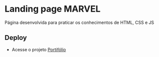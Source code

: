 # Landing page MARVEL

 Página desenvolvida para praticar os conhecimentos de HTML, CSS e JS

## Deploy

* Acesse o projeto [Portifólio](https://cleciosousa00.github.io/landing-Page-Marvel/filmes.html)
